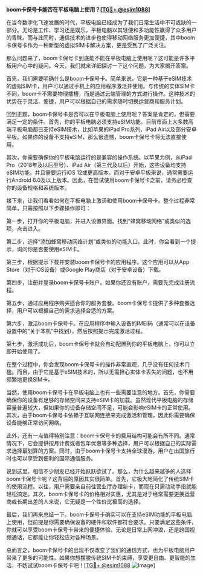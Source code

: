 **boom卡保号卡能否在平板电脑上使用？[[TG💪+ @esim1088](https://t.me/s/esim1088)]**

在当今数字化飞速发展的时代，平板电脑已经成为了我们日常生活中不可或缺的一部分。无论是工作、学习还是娱乐，平板电脑以其轻便和多功能性赢得了众多用户的青睐。而与此同时，通信技术的进步也使得移动网络服务更加便捷，其中boom卡保号卡作为一种新型的虚拟SIM卡解决方案，更是受到了广泛关注。

那么问题来了，boom卡保号卡到底能不能在平板电脑上使用呢？这可能是许多平板用户心中的疑问。今天，我们就来详细探讨一下这个问题，为大家揭开答案。

首先，我们需要明确什么是boom卡保号卡。简单来说，它是一种基于eSIM技术的虚拟SIM卡，用户可以通过手机上的应用程序激活并使用。与传统的实体SIM卡不同，boom卡不需要物理插槽，而是通过云端管理的方式进行操作。这种技术的优势在于灵活、便捷，用户可以根据自己的需求随时切换运营商和服务计划。

回到正题，boom卡保号卡是否可以在平板电脑上使用呢？答案是肯定的，但需要满足一定的条件。首先，你的平板电脑必须支持eSIM功能。目前市面上大多数高端平板电脑都已支持eSIM技术，比如苹果的iPad Pro系列、iPad Air以及部分安卓平板。如果你的设备不支持eSIM，那么很遗憾，boom卡保号卡将无法直接使用。

其次，你需要确保你的平板电脑运行的是兼容的操作系统。以苹果为例，从iPad Pro（2018年及以后型号）、iPad Air（第三代及以后）开始，这些设备均支持eSIM功能，并且需要运行iOS 12或更高版本。而对于安卓平板来说，通常需要运行Android 6.0及以上版本。因此，在尝试使用boom卡保号卡之前，请务必检查你的设备规格和系统版本。

接下来，让我们看看如何在平板电脑上激活和使用boom卡保号卡。整个过程非常简单，只需按照以下步骤操作即可：

第一步，打开你的平板电脑，并进入设置界面。找到“蜂窝移动网络”或类似的选项，点击进入。

第二步，选择“添加蜂窝移动网络计划”或类似的功能入口。此时，你会看到一个提示，询问你是否要使用eSIM卡。

第三步，根据提示下载并安装boom卡保号卡的应用程序。这个应用可以从App Store（对于iOS设备）或Google Play商店（对于安卓设备）下载。

第四步，注册并登录boom卡保号卡账户。如果你还没有账户，需要先完成注册流程。

第五步，通过应用程序购买适合你的服务套餐。boom卡保号卡提供了多种套餐选择，用户可以根据自己的需求选择合适的方案。

第六步，激活boom卡保号卡。在应用程序中输入设备的IMEI码（通常可以在设备设置中的“关于本机”中找到），然后按照提示完成激活过程。

第七步，激活成功后，boom卡保号卡就会自动配置到你的平板电脑上，你可以立即开始使用了。

在整个过程中，你会发现boom卡保号卡的操作非常直观，几乎没有任何技术门槛。而且，由于它是基于eSIM技术的，所以无需担心实体卡丢失的问题，也不用频繁地更换SIM卡。

当然，使用boom卡保号卡在平板电脑上也有一些需要注意的地方。首先，你需要确保你的设备有足够的存储空间来支持eSIM卡的加载。虽然现代平板电脑的存储容量普遍较大，但如果你的设备存储空间不足，可能会影响eSIM卡的正常使用。其次，由于boom卡保号卡依赖于互联网连接来完成激活和管理，因此你需要确保设备能够正常访问网络。

此外，还有一点值得特别注意：boom卡保号卡的费用结构可能会有所不同。通常情况下，它会提供按月计费或者包年优惠等多种选择，用户可以根据自己的实际需求选择最划算的方案。同时，由于boom卡保号卡支持全球漫游，用户在出国旅行时也可以享受到便利的国际通信服务。

说到这里，相信不少朋友已经开始跃跃欲试了。那么，为什么越来越多的人选择boom卡保号卡呢？这背后的原因其实很简单。首先，它极大地简化了传统SIM卡的使用流程。以往，用户需要亲自前往营业厅办理新卡，而现在只需动动手指就能轻松搞定。其次，boom卡保号卡的价格相对实惠，尤其是对于经常需要更换运营商或长期出差的人来说，它无疑是一个性价比极高的选择。

最后，我们再来总结一下。boom卡保号卡确实可以在支持eSIM功能的平板电脑上使用，但前提是你需要确保设备的硬件和软件都符合要求。只要满足这些条件，你就可以享受boom卡保号卡带来的便捷体验。无论是日常上网冲浪，还是跨国视频通话，它都能让你轻松应对各种场景。

总而言之，boom卡保号卡的出现不仅改变了我们的通信方式，也为平板电脑用户带来了更多的可能性。如果你想摆脱传统SIM卡的束缚，享受更自由、更智能的生活，不妨试试boom卡保号卡吧！[[TG💪+ @esim1088](https://t.me/s/esim1088) ![Image](https://i.postimg.cc/4NQfJmqS/Snipaste-2025-05-13-00-14-12.png)]